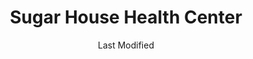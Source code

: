 ---
layout: location-page
date: Last Modified
description: "Local COVID-19 testing is available at Sugar House Health Center in Salt Lake City, Utah, USA."
permalink: "locations/utah/salt-lake-city/sugar-house-health-center/"
tags:
  - locations
  - utah
title: Sugar House Health Center
uniqueName: sugar-house-health-center
state: Utah
stateAbbr: UT
hood: "Salt Lake City"
address: "1280 E Stringham Ave"
city: "Salt Lake City"
zip: "84106"
zipsNearby: "82930 82931 84003 84004 84006 84010 84011 84054 84087 84302 84324 84013 84014 84015 84016 84056 84075 84089 84017 84024 84307 84020 84027 84022 84310 84626 84628 84025 84633 84029 84032 84033 84315 84317 84036 84061 84037 84040 84041 84005 84043 84045 84044 84047 84049 84645 84018 84050 84055 84201 84244 84401 84402 84403 84404 84405 84407 84408 84409 84412 84414 84415 84057 84058 84059 84097 84328 84060 84068 84098 84651 84042 84062 84601 84602 84603 84604 84605 84606 84065 84095 84096 84067 84069 84653 84101 84102 84103 84104 84105 84106 84107 84108 84109 84110 84111 84112 84113 84114 84115 84116 84117 84118 84119 84120 84121 84122 84123 84124 84125 84126 84127 84128 84129 84130 84131 84132 84133 84134 84136 84138 84139 84141 84143 84145 84147 84148 84150 84151 84152 84157 84158 84165 84170 84171 84180 84184 84189 84190 84199 84070 84090 84091 84092 84093 84094 84655 84660 84663 84664 84071 84031 84074 84080 84082 84081 84084 84088 84340 84086 84144" 
mapUrl: "http://maps.apple.com/?q=Sugar+House+Health+Center&address=1280+E+Stringham+Ave,Salt+Lake+City,Utah,84106"
locationType: Drive-thru
phone: "801-587-0712"
website: "https://healthcare.utah.edu/locations/sugar-house/"
onlineBooking: undefined
closed: undefined
closedUpdate: April 22nd, 2020
notes: ""
days: Weekdays
hours: 8AM-6PM
altDays: Weekends
altHours: 10AM-3PM
ctaMessage: Learn more
ctaUrl: "https://healthcare.utah.edu/locations/sugar-house/"
---